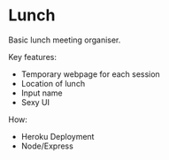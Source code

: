 # Lunch

Basic lunch meeting organiser. 

Key features:
  - Temporary webpage for each session
  - Location of lunch
  - Input name
  - Sexy UI

How:
  - Heroku Deployment
  - Node/Express
 

